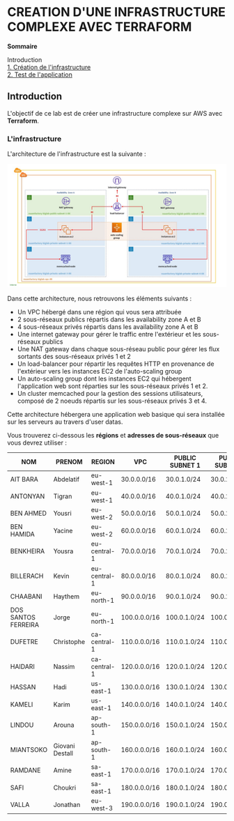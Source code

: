 # CREATION D'UNE INFRASTRUCTURE COMPLEXE AVEC TERRAFORM

**Sommaire**

Introduction  
[1. Création de l'infrastructure](pages/partie-1.md)  
[2. Test de l'application](pages/partie-2.md)   

## Introduction

L'objectif de ce lab est de créer une infrastructure complexe sur AWS avec **Terraform**.

### L'infrastructure

L'architecture de l'infrastructure est la suivante :

<p align="left">
<img src="img/infrastructure.jpg"/>
</p>

Dans cette architecture, nous retrouvons les éléments suivants :

- Un VPC hébergé dans une région qui vous sera attribuée
- 2 sous-réseaux publics répartis dans les availability zone A et B
- 4 sous-réseaux privés répartis dans les availability zone A et B
- Une internet gateway pour gérer le traffic entre l'extérieur et les sous-réseaux publics
- Une NAT gateway dans chaque sous-réseau public pour gérer les flux sortants des sous-réseaux privés 1 et 2
- Un load-balancer pour répartir les requêtes HTTP en provenance de l'extérieur vers les instances EC2 de l'auto-scaling group
- Un auto-scaling group dont les instances EC2 qui hébergent l'application web sont réparties sur les sous-réseaux privés 1 et 2.
- Un cluster memcached pour la gestion des sessions utilisateurs, composé de 2 noeuds répartis sur les sous-réseaux privés 3 et 4.

Cette architecture hébergera une application web basique qui sera installée sur les serveurs au travers d'user datas.

Vous trouverez ci-dessous les **régions** et **adresses de sous-réseaux** que vous devrez utiliser :

| NOM                   | PRENOM          | REGION       | VPC          | PUBLIC SUBNET 1 | PUBLIC SUBNET 2 | PRIVATE SUBNET 1 | PRIVATE SUBNET 2 | PRIVATE SUBNET 3 | PRIVATE SUBNET 4 |
|-----------------------|-----------------|--------------|--------------|-----------------|-----------------|------------------|------------------|------------------|------------------|
| AIT   BARA            | Abdelatif       | eu-west-1    | 30.0.0.0/16  | 30.0.1.0/24     | 30.0.2.0/24     | 30.0.3.0/24      | 30.0.4.0/24      | 30.0.5.0/24      | 30.0.6.0/24      |
| ANTONYAN              | Tigran          | eu-west-1    | 40.0.0.0/16  | 40.0.1.0/24     | 40.0.2.0/24     | 40.0.3.0/24      | 40.0.4.0/24      | 40.0.5.0/24      | 40.0.6.0/24      |
| BEN   AHMED           | Yousri          | eu-west-2    | 50.0.0.0/16  | 50.0.1.0/24     | 50.0.2.0/24     | 50.0.3.0/24      | 50.0.4.0/24      | 50.0.5.0/24      | 50.0.6.0/24      |
| BEN   HAMIDA          | Yacine          | eu-west-2    | 60.0.0.0/16  | 60.0.1.0/24     | 60.0.2.0/24     | 60.0.3.0/24      | 60.0.4.0/24      | 60.0.5.0/24      | 60.0.6.0/24      |
| BENKHEIRA             | Yousra          | eu-central-1 | 70.0.0.0/16  | 70.0.1.0/24     | 70.0.2.0/24     | 70.0.3.0/24      | 70.0.4.0/24      | 70.0.5.0/24      | 70.0.6.0/24      |
| BILLERACH             | Kevin           | eu-central-1 | 80.0.0.0/16  | 80.0.1.0/24     | 80.0.2.0/24     | 80.0.3.0/24      | 80.0.4.0/24      | 80.0.5.0/24      | 80.0.6.0/24      |
| CHAABANI              | Haythem         | eu-north-1   | 90.0.0.0/16  | 90.0.1.0/24     | 90.0.2.0/24     | 90.0.3.0/24      | 90.0.4.0/24      | 90.0.5.0/24      | 90.0.6.0/24      |
| DOS   SANTOS FERREIRA | Jorge           | eu-north-1   | 100.0.0.0/16 | 100.0.1.0/24    | 100.0.2.0/24    | 100.0.3.0/24     | 100.0.4.0/24     | 100.0.5.0/24     | 100.0.6.0/24     |
| DUFETRE               | Christophe      | ca-central-1 | 110.0.0.0/16 | 110.0.1.0/24    | 110.0.2.0/24    | 110.0.3.0/24     | 110.0.4.0/24     | 110.0.5.0/24     | 110.0.6.0/24     |
| HAIDARI               | Nassim          | ca-central-1 | 120.0.0.0/16 | 120.0.1.0/24    | 120.0.2.0/24    | 120.0.3.0/24     | 120.0.4.0/24     | 120.0.5.0/24     | 120.0.6.0/24     |
| HASSAN                | Hadi            | us-east-1    | 130.0.0.0/16 | 130.0.1.0/24    | 130.0.2.0/24    | 130.0.3.0/24     | 130.0.4.0/24     | 130.0.5.0/24     | 130.0.6.0/24     |
| KAMELI                | Karim           | us-east-1    | 140.0.0.0/16 | 140.0.1.0/24    | 140.0.2.0/24    | 140.0.3.0/24     | 140.0.4.0/24     | 140.0.5.0/24     | 140.0.6.0/24     |
| LINDOU                | Arouna          | ap-south-1   | 150.0.0.0/16 | 150.0.1.0/24    | 150.0.2.0/24    | 150.0.3.0/24     | 150.0.4.0/24     | 150.0.5.0/24     | 150.0.6.0/24     |
| MIANTSOKO             | Giovani Destall | ap-south-1   | 160.0.0.0/16 | 160.0.1.0/24    | 160.0.2.0/24    | 160.0.3.0/24     | 160.0.4.0/24     | 160.0.5.0/24     | 160.0.6.0/24     |
| RAMDANE               | Amine           | sa-east-1    | 170.0.0.0/16 | 170.0.1.0/24    | 170.0.2.0/24    | 170.0.3.0/24     | 170.0.4.0/24     | 170.0.5.0/24     | 170.0.6.0/24     |
| SAFI                  | Choukri         | sa-east-1    | 180.0.0.0/16 | 180.0.1.0/24    | 180.0.2.0/24    | 180.0.3.0/24     | 180.0.4.0/24     | 180.0.5.0/24     | 180.0.6.0/24     |
| VALLA                 | Jonathan        | eu-west-3    | 190.0.0.0/16 | 190.0.1.0/24    | 190.0.2.0/24    | 190.0.3.0/24     | 190.0.4.0/24     | 190.0.5.0/24     | 190.0.6.0/24     |